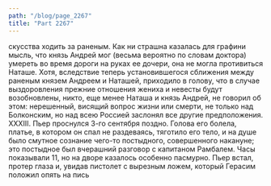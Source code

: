 ```yaml
---
path: "/blog/page_2267"
title: "Part 2267"
---
```


скусства ходить за раненым.
Как ни страшна казалась для графини мысль, что князь Андрей мог (весьма вероятно по словам доктора) умереть во время дороги на руках ее дочери, она не могла противиться Наташе. Хотя, вследствие теперь установившегося сближения между раненым князем Андреем и Наташей, приходило в голову, что в случае выздоровления прежние отношения жениха и невесты будут возобновлены, никто, еще менее Наташа и князь Андрей, не говорил об этом: нерешенный, висящий вопрос жизни или смерти, не только над Болконским, но над всею Россией заслонял все другие предположения.
XXXIII.
Пьер проснулся 3-го сентября поздно. Голова его болела, платье, в котором он спал не раздеваясь, тяготило его тело, и на душе было смутное сознание чего-то постыдного, совершенного накануне; это постыдное был вчерашний разговор с капитаном Рамбалем.
Часы показывали 11, но на дворе казалось особенно пасмурно. Пьер встал, протер глаза и, увидав пистолет с вырезным ложем, который Герасим положил опять на пись
